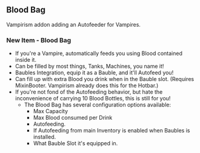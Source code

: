 ## Blood Bag
Vampirism addon adding an Autofeeder for Vampires.

### New Item - Blood Bag
- If you're a Vampire, automatically feeds you using Blood contained inside it.
- Can be filled by most things, Tanks, Machines, you name it!
- Baubles Integration, equip it as a Bauble, and it'll Autofeed you!
- Can fill up with extra Blood you drink when in the Bauble slot. (Requires MixinBooter. Vampirism already does this for the Hotbar.)
- If you're not fond of the Autofeeding behavior, but hate the inconvenience of carrying 10 Blood Bottles, this is still for you!
    - The Blood Bag has several configuration options available:
        - Max Capacity
        - Max Blood consumed per Drink
        - Autofeeding.
        - If Autofeeding from main Inventory is enabled when Baubles is installed.
        - What Bauble Slot it's equipped in.